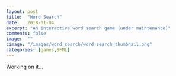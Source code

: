 ```yaml
---
layout: post
title:  "Word Search"
date:   2018-01-04
excerpt: "An interactive word search game (under maintenance)"
comments: false
image:  ""
cimage: "/images/word_search/word_search_thumbnail.png"
categories: [games,SFML]
---
```


Working on it...